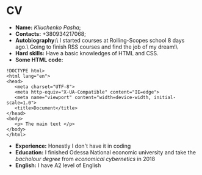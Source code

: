 # CV #
+ **Name:** *Kliuchenko Pasha*;
+ **Contacts:** +380934217068;
+ **Autobiography:**\ I started courses at Rolling-Scopes school 8 days ago.\ Going to finish RSS courses and find the job of my dream!\
+ **Hard skills:** Have a basic knowledges of HTML and CSS.
+ **Some HTML code:**
 ```
!DOCTYPE html>
<html lang="en">
<head>
    <meta charset="UTF-8">
    <meta http-equiv="X-UA-Compatible" content="IE=edge">
    <meta name="viewport" content="width=device-width, initial-scale=1.0">
    <title>Document</title>
</head>
<body>
    <p> The main text </p>
</body>
</html>
```
+ **Experience:** Honestly I don't have it in coding
+ **Education:** I finished Odessa National economic university and take the *bacholour degree* from *economical cybernetics* in 2018
+ **English:** I have A2 level of English
